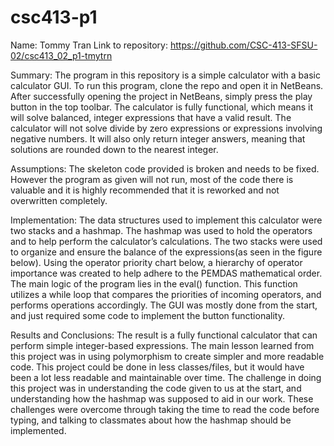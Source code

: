 # csc413-p1
Name: Tommy Tran
Link to repository: https://github.com/CSC-413-SFSU-02/csc413_02_p1-tmytrn

Summary: 
The program in this repository is a simple calculator with a basic calculator GUI. To run this program, clone the repo and open it in NetBeans. After successfully opening the project in NetBeans, simply press the play button in the top toolbar. The calculator is fully functional, which means it will solve balanced, integer expressions that have a valid result. The calculator will not solve divide by zero expressions or expressions involving negative numbers. It will also only return integer answers, meaning that solutions are rounded down to the nearest integer. 

Assumptions: 
The skeleton code provided is broken and needs to be fixed. However the program as given will not run, most of the code there is valuable and it is highly recommended that it is reworked and not overwritten completely. 

Implementation:
The data structures used to implement this calculator were two stacks and a hashmap. The hashmap was used to hold the operators and to help perform the calculator’s calculations. The two stacks were used to organize and ensure the balance of the expressions(as seen in the figure below). Using the operator priority chart below, a hierarchy of operator importance was created to help adhere to the PEMDAS mathematical order. The main logic of the program lies in the eval() function. This function utilizes a while loop that compares the priorities of incoming operators, and performs operations accordingly. 
The GUI was mostly done from the start, and just required some code to implement the button functionality.

Results and Conclusions:
The result is a fully functional calculator that can perform simple integer-based expressions. The main lesson learned from this project was in using polymorphism to create simpler and more readable code. This project could be done in less classes/files, but it would have been a lot less readable and maintainable over time. The challenge in doing this project was in understanding the code given to us at the start, and understanding how the hashmap was supposed to aid in our work. These challenges were overcome through taking the time to read the code before typing, and talking to classmates about how the hashmap should be implemented.
